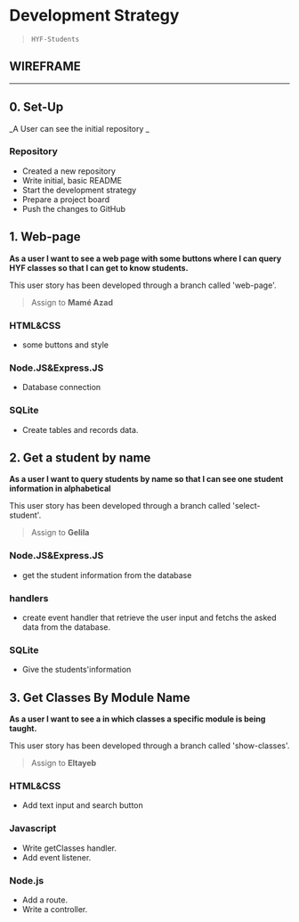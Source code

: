 # Development Strategy

> `HYF-Students`

## WIREFRAME

---

## 0. Set-Up

_A User can see the initial repository _

### Repository

- Created a new repository
- Write initial, basic README
- Start the development strategy
- Prepare a project board
- Push the changes to GitHub

## 1. Web-page

**As a user I want to see a web page with some buttons where I can query HYF classes so that I can get to know students.**

This user story has been developed through a branch called 'web-page'.

> Assign to **Mamé Azad**

### HTML&CSS

- some buttons and style

### Node.JS&Express.JS

- Database connection

### SQLite

- Create tables and records data.

## 2. Get a student by name

**As a user I want to query students by name so that I can see one student information in alphabetical**

This user story has been developed through a branch called 'select-student'.

> Assign to **Gelila**



### Node.JS&Express.JS

- get the student information from the database

### handlers

- create event handler that retrieve the user input and fetchs the asked data from the database.

### SQLite

- Give the students'information 

## 3. Get Classes By Module Name

**As a user I want to see a in which classes a specific module is being taught.**

This user story has been developed through a branch called 'show-classes'.

> Assign to **Eltayeb**

### HTML&CSS

- Add text input and search button

### Javascript

- Write getClasses handler.
- Add event listener.

### Node.js

- Add a route.
- Write a controller.
